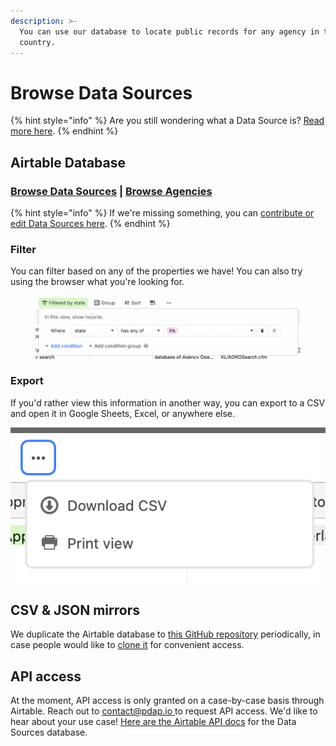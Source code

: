 ```yaml
---
description: >-
  You can use our database to locate public records for any agency in the
  country.
---
```


# Browse Data Sources

{% hint style="info" %}
Are you still wondering what a Data Source is? [Read more here](what-is-a-data-source.md).
{% endhint %}

## Airtable Database

### [Browse Data Sources](https://airtable.com/shrUAtA8qYasEaepI) | [Browse Agencies](https://airtable.com/shr43ihbyM8DDkKx4)

{% hint style="info" %}
If we're missing something, you can [contribute or edit Data Sources here](../share-data/contribute-data-sources.md#submit-individual-data-sources).
{% endhint %}

### Filter

You can filter based on any of the properties we have! You can also try using the browser what you're looking for.

<figure><img src="../../.gitbook/assets/Screen Shot 2022-12-21 at 12.10.00 PM.png" alt=""><figcaption></figcaption></figure>

### Export

If you'd rather view this information in another way, you can export to a CSV and open it in Google Sheets, Excel, or anywhere else.

<div align="left">

<img src="../../.gitbook/assets/Screen Shot 2022-08-22 at 12.09.38 PM.png" alt="You can quickly download a CSV using the triple-dot button in the top bar.">

</div>

## CSV & JSON mirrors

We duplicate the Airtable database to [this GitHub repository](https://github.com/Police-Data-Accessibility-Project/data-sources-mirror) periodically, in case people would like to [clone it](https://docs.github.com/en/repositories/creating-and-managing-repositories/cloning-a-repository) for convenient access.

## API access

At the moment, API access is only granted on a case-by-case basis through Airtable. Reach out to [contact@pdap.io ](mailto:contact@pdap.io)to request API access. We'd like to hear about your use case! [Here are the Airtable API docs](https://airtable.com/app473MWXVJVaD7Es/api/docs) for the Data Sources database.
